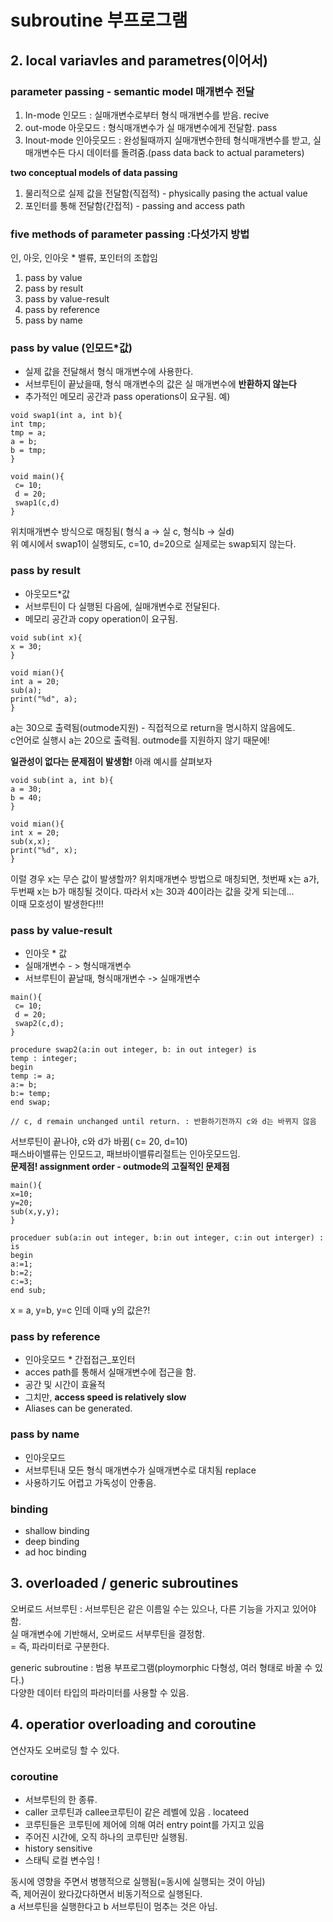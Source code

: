 # subroutine 부프로그램

## 2. local variavles and parametres(이어서)
### parameter passing - semantic model 매개변수 전달
1. In-mode 인모드 : 실매개변수로부터 형식 매개변수를 받음. recive  
2. out-mode 아웃모드 : 형식매개변수가 실 매개변수에게 전달함. pass  
3. Inout-mode 인아웃모드 : 완성될때까지 실매개변수한테 형식매개변수를 받고, 실매개변수든 다시 데이터를 돌려줌.(pass data back to actual parameters)  

**two conceptual models of data passing**
1. 물리적으로 실제 값을 전달함(직접적) - physically pasing the actual value  
2. 포인터를 통해 전달함(간접적) - passing and access path

### five methods of parameter passing :다섯가지 방법
인, 아웃, 인아웃 * 밸류, 포인터의 조합임  
1. pass by value  
2. pass by result  
3. pass by value-result  
4. pass by reference  
5. pass by name

### pass by value (인모드*값)
- 실제 값을 전달해서 형식 매개변수에 사용한다.  
- 서브루틴이 끝났을때, 형식 매개변수의 값은 실 매개변수에 **반환하지 않는다** 
- 추가적인 메모리 공간과 pass operations이 요구됨.
예)
 ```
 void swap1(int a, int b){
 int tmp;
 tmp = a;
 a = b;
 b = tmp;
 }

 void main(){
  c= 10;
  d = 20;
  swap1(c,d)
 }
 ```

 위치매개변수 방식으로 매칭됨( 형식 a -> 실 c, 형식b -> 실d)  
 위 예시에서 swap1이 실행되도, c=10, d=20으로 실제로는 swap되지 않는다. 
 
 ### pass by result
 - 아웃모드*값
 - 서브루틴이 다 실행된 다음에, 실매개변수로 전달된다.
 - 메모리 공간과 copy operation이 요구됨.
```
void sub(int x){
x = 30;
}

void mian(){
int a = 20;
sub(a);
print("%d", a);
}
```
a는 30으로 출력됨(outmode지원) - 직접적으로 return을 명시하지 않음에도.  
c언어로 실행시 a는 20으로 출력됨. outmode를 지원하지 않기 때문에!  

**일관성이 없다는 문제점이 발생함!**
아래 예시를 살펴보자 
```
void sub(int a, int b){
a = 30;
b = 40;
}

void mian(){
int x = 20;
sub(x,x);
print("%d", x);
}
```
이럴 경우 x는 무슨 값이 발생할까? 위치매개변수 방법으로 매칭되면, 첫번째 x는 a가, 두번째 x는 b가 매칭될 것이다. 따라서 x는 30과 40이라는 값을 갖게 되는데...  
이때 모호성이 발생한다!!!  

 ### pass by value-result
 - 인아웃 * 값  
 - 실매개변수 - > 형식매개변수  
 - 서브루틴이 끝날때, 형식매개변수 -> 실매개변수

```
main(){
 c= 10;
 d = 20;
 swap2(c,d);
}

procedure swap2(a:in out integer, b: in out integer) is
temp : integer;
begin
temp := a;
a:= b;
b:= temp;
end swap;

// c, d remain unchanged until return. : 반환하기전까지 c와 d는 바뀌지 않음
```
서브루틴이 끝나야, c와 d가 바뀜( c= 20, d=10)  
패스바이밸류는 인모드고, 패브바이밸류리절트는 인아웃모드임.  
**문제점! assignment order - outmode의 고질적인 문제점**

```
main(){
x=10;
y=20;
sub(x,y,y);
}

proceduer sub(a:in out integer, b:in out integer, c:in out interger) : is
begin
a:=1;
b:=2;
c:=3;
end sub;
```
x = a, y=b, y=c 인데 이때 y의 값은?! 

 ### pass by reference
 - 인아웃모드 * 간접접근_포인터
 - acces path를 통해서 실매개변수에 접근을 함.
 - 공간 및 시간이 효율적
 - 그치만, **access speed is relatively slow**
 - Aliases can be generated.

### pass by name 
- 인아웃모드
- 서브루틴내 모든 형식 매개변수가 실매개변수로 대치됨 replace
- 사용하기도 어렵고 가독성이 안좋음.


### binding
- shallow binding
- deep binding
- ad hoc binding

## 3. overloaded / generic subroutines
오버로드 서브루틴 : 서브루틴은 같은 이름일 수는 있으나, 다른 기능을 가지고 있어야함.  
실 매개변수에 기반해서, 오버로드 서부루틴을 결정함.  
= 즉, 파라미터로 구분한다.  


generic subroutine : 범용 부프로그램(ploymorphic 다형성, 여러 형태로 바꿀 수 있다.)  
다양한 데이터 타입의 파라미터를 사용할 수 있음.  

## 4. operatior overloading and coroutine
연산자도 오버로딩 할 수 있다.  

### coroutine 
- 서브루틴의 한 종류.
- caller 코루틴과 callee코루틴이 같은 레벨에 있음 . locateed
- 코루틴들은 코루틴에 제어에 의해 여러 entry point를 가지고 있음
- 주어진 시간에, 오직 하나의 코루틴만 실행됨.
- history sensitive
- 스태틱 로컬 변수임 !

동시에 영향을 주면서 병행적으로 실행됨(=동시에 실행되는 것이 아님)   
즉, 제어권이 왔다갔다하면서 비동기적으로 실행된다.  
a 서브루틴을 실행한다고 b 서브루틴이 멈추는 것은 아님.  

